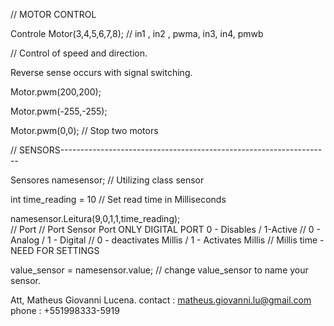 // MOTOR CONTROL

Controle Motor(3,4,5,6,7,8); // in1 , in2 , pwma, in3, in4, pmwb


// Control of speed and direction.

Reverse sense occurs with signal switching.

Motor.pwm(200,200);  

Motor.pwm(-255,-255); 


Motor.pwm(0,0); // Stop two motors


// SENSORS-------------------------------------------------------------------

Sensores namesensor; // Utilizing class sensor


int time_reading = 10 // Set read time in Milliseconds

namesensor.Leitura(9,0,1,1,time_reading);  
// Port // Port Sensor Port ONLY DIGITAL PORT 0 - Disables / 1-Active // 0 - Analog / 1 - Digital // 0 - deactivates Millis / 1 - Activates Millis // Millis time - NEED FOR SETTINGS

value_sensor = namesensor.value; // change value_sensor to name your sensor.


Att, Matheus Giovanni Lucena.
contact : matheus.giovanni.lu@gmail.com
phone : +551998333-5919
